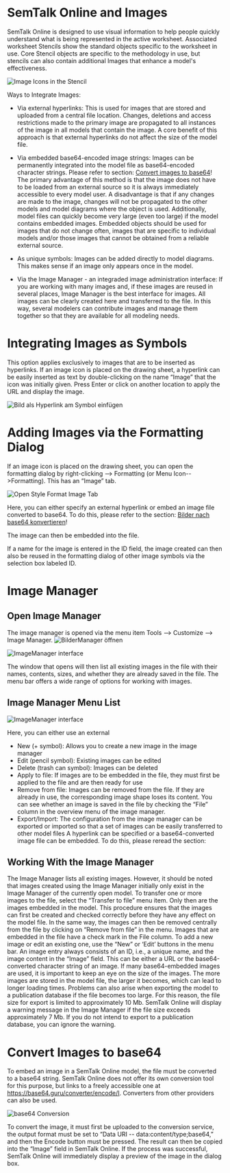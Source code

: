 # SemTalk Online and Images

SemTalk Online is designed to use visual information to help people quickly understand what is being represented in the active worksheet. Associated worksheet Stencils show the standard objects specific to the worksheet in use. Core Stencil objects are specific to the methodology in use, but stencils can also contain additional Images that enhance a model's effectiveness. 

![Image Icons in the Stencil](./images/bildermanager/bildschablone.PNG)

Ways to Integrate Images:

* Via external hyperlinks: This is used for images that are stored and uploaded from a central file location. Changes, deletions and access restrictions made to the primary image are propagated to all instances of the image in all models that contain the image. A core benefit of this approach is that external hyperlinks do not affect the size of the model file.

* Via embedded base64-encoded image strings: Images can be permanently integrated into the model file as base64-encoded character strings. Please refer to section: [Convert images to base64](./image-manager#convert-images-to-base64)!
The primary advantage of this method is that the image does not have to be loaded from an external source so it is always immediately accessible to every model user. A disadvantage is that if any changes are made to the image, changes will not be propagated to the other models and model diagrams where the object is used. Additionally, model files can quickly become very large (even too large) if the model contains embedded images. Embedded objects should be used for images that do not change often, images that are specific to individual models and/or those images that cannot be obtained from a reliable external source.

* As unique symbols: Images can be added directly to model diagrams. This makes sense if an image only appears once in the model. 

* Via the Image Manager - an integraded image administration interface: If you are working with many images and, if these images are reused in several places, Image Manager is the best interface for images. All images can be clearly created here and transferred to the file. In this way, several modelers can contribute images and manage them together so that they are available for all modeling needs. 

# Integrating Images as Symbols

This option applies exclusively to images that are to be inserted as hyperlinks.
If an image icon is placed on the drawing sheet, a hyperlink can be easily inserted as text by double-clicking on the name “Image” that the icon was initially given.
Press Enter or click on another location to apply the URL and display the image.

![Bild als Hyperlink am Symbol einfügen](./images/bildermanager/bildurlamsymbol.png)


# Adding Images via the Formatting Dialog

If an image icon is placed on the drawing sheet, you can open the formatting dialog by right-clicking --> Formatting (or Menu Icon-->Formatting). This has an “Image” tab.

![Open Style Format Image Tab](./images/bildermanager/bildformatierung.PNG)

Here, you can either specify an external hyperlink or embed an image file converted to base64. To do this, please refer to the section: [Bilder nach base64 konvertieren](./Bilder-Manager#bilder-nach-base64-konvertieren)!

The image can then be embedded into the file.

If a name for the image is entered in the ID field, the image created can then also be reused in the formatting dialog of other image symbols via the selection box labeled ID.


# Image Manager

## Open Image Manager

The image manager is opened via the menu item Tools --> Customize --> Image Manager.
![BilderManager öffnen](./images/bildermanager/bildermanager.png)

![ImageManager interface](./images/bildermanager/bildermanagercontrol.PNG)

The window that opens will then list all existing images in the file with their names, contents, sizes, and whether they are already saved in the file.
The menu bar offers a wide range of options for working with images.

## Image Manager Menu List

![ImageManager interface](./images/bildermanager/bildermanagermenue.png)

Here, you can either use an external 
* New (+ symbol): Allows you to create a new image in the image manager
* Edit (pencil symbol): Existing images can be edited
* Delete (trash can symbol): Images can be deleted
* Apply to file: If images are to be embedded in the file, they must first be applied to the file and are then ready for use
* Remove from file: Images can be removed from the file. If they are already in use, the corresponding image shape loses its content. You can see whether an image is saved in the file by checking the “File” column in the overview menu of the image manager.
* Export/Import: The configuration from the image manager can be exported or imported so that a set of images can be easily transferred to other model files
A hyperlink can be specified or a base64-converted image file can be embedded. To do this, please reread the section:

## Working With the Image Manager

The Image Manager lists all existing images. However, it should be noted that images created using the Image Manager initially only exist in the Image Manager of the currently open model. To transfer one or more images to the file, select the “Transfer to file” menu item. Only then are the images embedded in the model. This procedure ensures that the images can first be created and checked correctly before they have any effect on the model file. In the same way, the images can then be removed centrally from the file by clicking on “Remove from file” in the menu.
Images that are embedded in the file have a check mark in the File column.
To add a new image or edit an existing one, use the “New” or ‘Edit’ buttons in the menu bar. An image entry always consists of an ID, i.e., a unique name, and the image content in the “Image” field. This can be either a URL or the base64-converted character string of an image.
If many base64-embedded images are used, it is important to keep an eye on the size of the images. The more images are stored in the model file, the larger it becomes, which can lead to longer loading times. Problems can also arise when exporting the model to a publication database if the file becomes too large. For this reason, the file size for export is limited to approximately 10 Mb. SemTalk Online will display a warning message in the Image Manager if the file size exceeds approximately 7 Mb. If you do not intend to export to a publication database, you can ignore the warning.



# Convert Images to base64

To embed an image in a SemTalk Online model, the file must be converted to a base64 string.
SemTalk Online does not offer its own conversion tool for this purpose, but links to a freely accessible one at https://base64.guru/converter/encode/I. Converters from other providers can also be used.

![base64 Conversion](./images/bildermanager/konverter.PNG)

To convert the image, it must first be uploaded to the conversion service, the output format must be set to “Data URI -- data:content/type;base64,” and then the Encode button must be pressed.
The result can then be copied into the “Image” field in SemTalk Online. If the process was successful, SemTalk Online will immediately display a preview of the image in the dialog box.





